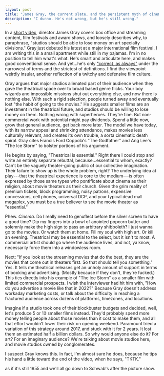 ```yaml
---
layout: post
title: "James Gray, the current slate, and the persistent myth of cinema"
description: "I dunno. He's not wrong, but he's still wrong."
---
```

In a [short video](https://deadline.com/video/armageddon-time-james-gray-cannes-film-festival-box-office-streaming/), director James Gray covers box office and streaming content, film festivals and award shows, and loosely describes why, to paraphrase, "studios should be able to lose money on art specialty divisions." Gray just debuted his latest at a major international film festival. I am writing this in a small apartment while still in my pajamas. I'm in no position to tell him what's what. He's smart and articulate here, and makes good conventional sense. And yet...he's only ["correct, as always"](https://twitter.com/SeanFennessey/status/1528526055916466176) under the narrowest of terms and the strictest of definitions. I find the viewpoint weirdly insular, another reflection of a twitchy and defensive film culture.

Gray argues that major studios alienated part of their audience when they gave the theatrical space over to broad based genre flicks. Your boy wizards and impossible missions shut out everything else, and now there is nothing else. With such a rigid selection, people turned away and eventually lost "the habit of going to the movies." He suggests smaller films are an investment in the theatrical future, and studios should be willing to lose money on them. Nothing wrong with superheroes. They're fine. But non-commercial work with potential might pay dividends. Spend a little now, grow that general audience, get back more later. The model we have today, with its narrow appeal and shrinking attendance, makes movies less culturally relevant, and creates its own trouble, a sorta cinematic death spiral. Gray cites Francis Ford Coppola's "The Godfather" and Ang Lee's "The Ice Storm" to bolster portions of his argument.

He begins by saying, "Theatrical is essential." Right there I could stop and write an entirely separate rebuttal, because...essential to whom, exactly? Can't be the vaguely theater-going public of our collective imagination. Their failure to show up is the whole problem, right? The underlying idea at play---that the theatrical experience is core to the medium---is often expressed by those same types who pontificate about cinema as their religion, about movie theaters as their church. Given the grim reality of premium tickets, block programming, noisy patrons, expensive concessions, cell phones, universal DCP, and your typical dead mall megaplex, you must be a true believer to see the movie theater as "essential."

Phew. _Cinema._ Do I really need to genuflect before the silver screen to have a good time? Dip my fingers into a bowl of anointed popcorn butter and solemnly make the high sign to pass an arbitrary shibboleth? I just wanna go to the movies. Or watch them at home. Fill my soul with high art. Or kill an evening. Theatrical may be essential to the select, but it isn't to most. A commercial artist should go where the audience lives, and not, ya know, necessarily force them into a windowless room.

Next: "If you look at the streaming movies that do the best, they are the movies that come out in theaters first. So that should tell you something." Yes. It tells me theatrical releases get an unholy amount of support in terms of booking and advertising. (Mostly because if they don't, they're fucked.) This ties directly into his example of "The Ice Storm" as a smaller film with limited commercial prospects. I wish the interviewer had hit him with, "How do you advertise a movie like that in 2022?" Because Gray doesn't address workaday marketing costs, or talk about the difficulty in reaching a fractured audience across dozens of platforms, timezones, and locations.

Imagine if a studio took one of their blockbuster budgets and decided, well, let's produce 5 or 10 smaller films instead. They'd probably spend more money telling people about those movies than it cost to make them, and all that effort wouldn't lower their risk on opening weekend. Paramount tried a variation of this strategy around 2017, and stuck with it for 2 years. It lost them an estimated half a billion dollars. So why would anyone else do it? For art? For an imaginary audience? We're talking about movie studios here, and movie studios owned by conglomerates.

I suspect Gray knows this. In fact, I'm almost sure he does, because he tips his hand a little toward the end of the video, when he says, "TKTK."

as if it's still 1955 and we'll all go down to Schwab's after the picture show.
